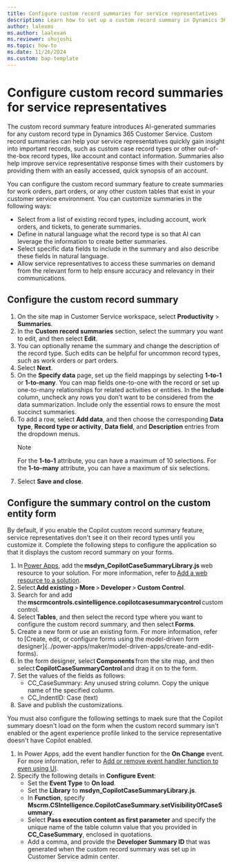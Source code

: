 ```yaml
---
title: Configure custom record summaries for service representatives
description: Learn how to set up a custom record summary in Dynamics 365 Customer Service.
author: lalexms 
ms.author: laalexan
ms.reviewer: shujoshi
ms.topic: how-to 
ms.date: 11/26/2024
ms.custom: bap-template 
---
```


# Configure custom record summaries for service representatives

The custom record summary feature introduces AI-generated summaries for any custom record type in Dynamics 365 Customer Service. Custom record summaries can help your service representatives quickly gain insight into important records, such as custom case record types or other out-of-the-box record types, like account and contact information. Summaries also help improve service representative response times with their customers by providing them with an easily accessed, quick synopsis of an account.

You can configure the custom record summary feature to create summaries for work orders, part orders, or any other custom tables that exist in your customer service environment. You can customize summaries in the following ways:
- Select from a list of existing record types, including account, work orders, and tickets, to generate summaries.
- Define in natural language what the record type is so that AI can leverage the information to create better summaries.
- Select specific data fields to include in the summary and also describe these fields in natural language.
- Allow service representatives to access these summaries on demand from the relevant form to help ensure accuracy and relevancy in their communications.

## Configure the custom record summary

1. On the site map in Customer Service workspace, select **Productivity** > **Summaries**.
1. In the **Custom record summaries** section, select the summary you want to edit, and then select **Edit**.
1. You can optionally rename the summary and change the description of the record type. Such edits can be helpful for uncommon record types, such as work orders or part orders.
1. Select **Next**.
1. On the **Specify data** page, set up the field mappings by selecting **1-to-1** or **1-to-many**. You can map fields one-to-one with the record or set up one-to-many relationships for related activities or entities. In the **Include** column, uncheck any rows you don’t want to be considered from the data summarization. Include only the essential rows to ensure the most succinct summaries.
1. To add a row, select **Add data**, and then choose the corresponding **Data type**, **Record type or activity**, **Data field**, and **Description** entries from the dropdown menus.
   > [!Note]
   > For the **1-to-1** attribute, you can have a maximum of 10 selections. For the **1-to-many** attribute, you can have a maximum of six selections.
1. Select **Save and close**.

## Configure the summary control on the custom entity form

By default, if you enable the Copilot custom record summary feature, service representatives don't see it on their record types until you customize it. Complete the following steps to configure the application so that it displays the custom record summary on your forms.

1. In [Power Apps](https://make.powerapps.com/), add the **msdyn_CopilotCaseSummaryLibrary.js** web resource to your solution. For more information, refer to [Add a web resource to a solution](). 
1. Select **Add existing** > **More** > **Developer** > **Custom Control**. 
1. Search for and add the **mscrmcontrols.csintelligence.copilotcasesummarycontrol** custom control. 
1. Select **Tables**, and then select the record type where you want to configure the custom record summary, and then select **Forms**. 
1. Create a new form or use an existing form. For more information, refer to [Create, edit, or configure forms using the model-driven form designer]{../power-apps/maker/model-driven-apps/create-and-edit-forms). 
1. In the form designer, select **Components** from the site map, and then select **CopilotCaseSummaryControl** and drag it on to the form.
1. Set the values of the fields as follows:
   - CC_CaseSummary: Any unused string column. Copy the unique name of the specified column.
   - CC_IndentID: Case (text)
1. Save and publish the customizations.

You must also configure the following settings to maek sure that the Copilot summary doesn't load on the form when the custom record summary isn't enabled or the agent experience profile linked to the service representative doesn't have Copilot enabled.

1. In Power Apps, add the event handler function for the **On Change** event. For more information, refer to [Add or remove event handler function to even using UI]().
1. Specify the following details in **Configure Event**:
   - Set the **Event Type** to **On load**.
   - Set the **Library** to **msdyn_CopilotCaseSummaryLibrary.js**.
   - In **Function**, specify **Mscrm.CSIntelligence.CopilotCaseSummary.setVisibilityOfCaseSummary**.
   - Select **Pass execution content as first parameter** and specify the unique name of the table column value that you provided in **CC_CaseSummary**, enclosed in quotations.
   - Add a comma, and provide the **Developer Summary ID** that was generated when the custom record summary was set up in Customer Service admin center.


